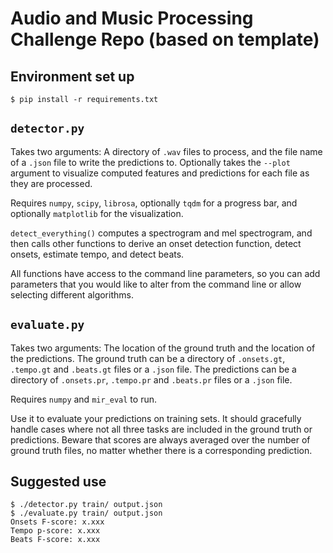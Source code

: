 Audio and Music Processing Challenge Repo (based on template)
=============================================
Environment set up
-------------
```
$ pip install -r requirements.txt
```

`detector.py`
-------------

Takes two arguments: A directory of `.wav` files to process, and the file name of a `.json` file to write the predictions to. Optionally takes the `--plot` argument to visualize computed features and predictions for each file as they are processed.

Requires `numpy`, `scipy`, `librosa`, optionally `tqdm` for a progress bar, and optionally `matplotlib` for the visualization.

`detect_everything()` computes a spectrogram and mel spectrogram, and then calls other functions to derive an onset detection function, detect onsets, estimate tempo, and detect beats. 

All functions have access to the command line parameters, so you can add parameters that you would like to alter from the command line or allow selecting different algorithms.

`evaluate.py`
-------------

Takes two arguments: The location of the ground truth and the location of the predictions. The ground truth can be a directory of `.onsets.gt`, `.tempo.gt` and `.beats.gt` files or a `.json` file. The predictions can be a directory of `.onsets.pr`, `.tempo.pr` and `.beats.pr` files or a `.json` file.

Requires `numpy` and `mir_eval` to run.

Use it to evaluate your predictions on training sets. It should gracefully handle cases where not all three tasks are included in the ground truth or predictions. Beware that scores are always averaged over the number of ground truth files, no matter whether there is a corresponding prediction.

Suggested use
-------------
```
$ ./detector.py train/ output.json
$ ./evaluate.py train/ output.json
Onsets F-score: x.xxx
Tempo p-score: x.xxx
Beats F-score: x.xxx
```
    